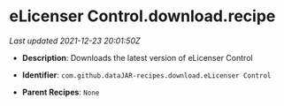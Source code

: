 # eLicenser Control.download.recipe

_Last updated 2021-12-23 20:01:50Z_

- **Description**: Downloads the latest version of eLicenser Control

- **Identifier**: `com.github.dataJAR-recipes.download.eLicenser Control`

- **Parent Recipes**: `None`

